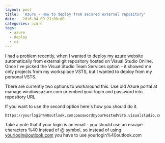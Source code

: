 ```yaml
---
layout: post
title:  'Azure - How to deploy from secured external repository'
date:   2016-04-09 21:00:00
categories: azure
tags:
  - azure
  - deploy
  - ci
---
```

I had a problem recently, when I wanted to deploy my azure website automatically from external git repository hosted on Visual Studio Online. Once I've picked the Visual Studio Team Services option - it showed me only projects from my worksplace VSTS, but I wanted to deploy from my personal VSTS.


There are currently two options to workaround this.
Use old Azure portal at manage.windowsazure.com or embed your login and password into repository URL


If you want to use the second option here's how you should do it.
```
https://yourlogin%40outlook.com:password@yourHostedVSTS.visualstudio.com/DefaultCollection/YourProjectName/
```
Take a note that if your login is an email - you should use an escape characters %40 instead of @ symbol,
so instead of using yourlogin@outlook.com you have to use yourlogin%40outlook.com
